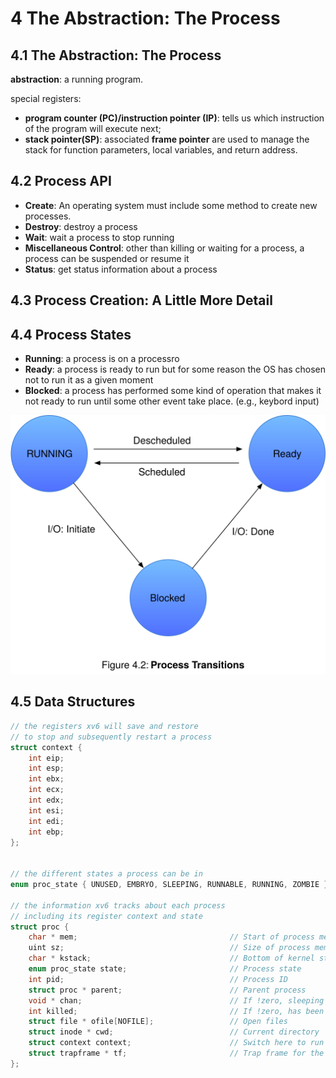 # 4 The Abstraction: The Process #

## 4.1 The Abstraction: The Process ##

__abstraction__: a running program.


special registers:
- __program counter (PC)/instruction pointer (IP)__: tells us which instruction of the program will execute next;
- __stack pointer(SP)__: associated __frame pointer__ are used to manage the stack for function parameters, local variables, and return address.

## 4.2 Process API ##

- __Create__: An operating system must include some method to create new processes.
- __Destroy__: destroy a process
- __Wait__: wait a process to stop running
- __Miscellaneous Control__: other than killing or waiting for a process, a process can be suspended or resume it
- __Status__: get status information about a process

## 4.3 Process Creation: A Little More Detail ##


## 4.4 Process States ##

- __Running__: a process is on a processro
- __Ready__: a process is ready to run but for some reason the OS has chosen not to run it as a given moment
- __Blocked__: a process has performed some kind of operation that makes it not ready to run until some other event take place. (e.g., keybord input)

<div style={{textAlign:'center'}}>

![](../img/fig4.2.svg)

</div>

## 4.5 Data Structures ##

```c
// the registers xv6 will save and restore
// to stop and subsequently restart a process
struct context {
    int eip;
    int esp;
    int ebx;
    int ecx;
    int edx;
    int esi;
    int edi;
    int ebp;
};


// the different states a process can be in
enum proc_state { UNUSED, EMBRYO, SLEEPING, RUNNABLE, RUNNING, ZOMBIE };

// the information xv6 tracks about each process
// including its register context and state
struct proc {
    char * mem;                                  // Start of process memory
    uint sz;                                     // Size of process memory
    char * kstack;                               // Bottom of kernel stack for this process
    enum proc_state state;                       // Process state
    int pid;                                     // Process ID
    struct proc * parent;                        // Parent process
    void * chan;                                 // If !zero, sleeping on chan
    int killed;                                  // If !zero, has been killed
    struct file * ofile[NOFILE];                 // Open files
    struct inode * cwd;                          // Current directory
    struct context context;                      // Switch here to run process
    struct trapframe * tf;                       // Trap frame for the
};
```
